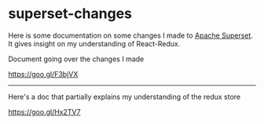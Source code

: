 # superset-changes
Here is some documentation on some changes I made to [Apache Superset](https://github.com/apache/incubator-superset). It gives insight on my understanding of React-Redux.




Document going over the changes I made

https://goo.gl/F3bjVX

-------------------------------
Here's a doc that partially explains my understanding of the redux store

https://goo.gl/Hx2TV7
